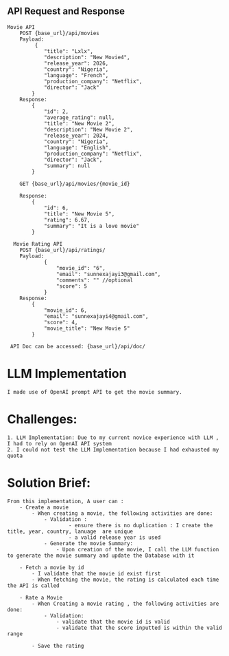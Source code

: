 
## API Request and Response

    Movie API
        POST {base_url}/api/movies
        Payload: 
             {
                "title": "Lxlx",
                "description": "New Movie4",
                "release_year": 2026,
                "country": "Nigeria",
                "language": "French",
                "production_company": "Netflix",
                "director": "Jack"
            }
        Response:
            {
                "id": 2,
                "average_rating": null,
                "title": "New Movie 2",
                "description": "New Movie 2",
                "release_year": 2024,
                "country": "Nigeria",
                "language": "English",
                "production_company": "Netflix",
                "director": "Jack",
                "summary": null
            }

        GET {base_url}/api/movies/{movie_id}
        
        Response:
            {
                "id": 6,
                "title": "New Movie 5",
                "rating": 6.67,
                "summary": "It is a love movie"
            }
        
      Movie Rating API
        POST {base_url}/api/ratings/
        Payload: 
                {
                    "movie_id": "6",
                    "email": "sunnexajayi3@gmail.com",
                    "comments": "" //optional
                    "score": 5
                }
        Response:
            {
                "movie_id": 6,
                "email": "sunnexajayi4@gmail.com",
                "score": 4,
                "movie_title": "New Movie 5"
            }
    
     API Doc can be accessed: {base_url}/api/doc/


# LLM Implementation
    I made use of OpenAI prompt API to get the movie summary.


# Challenges:
    1. LLM Implementation: Due to my current novice experience with LLM , I had to rely on OpenAI API system
    2. I could not test the LLM Implementation because I had exhausted my  quota


# Solution Brief:
    From this implementation, A user can :
        - Create a movie
            - When creating a movie, the following activities are done:
                - Validation : 
                        - ensure there is no duplication : I create the title, year, country, lanuage  are unique 
                        - a valid release year is used
                - Generate the movie Summary:
                    - Upon creation of the movie, I call the LLM function to generate the movie summary and update the Database with it

        - Fetch a movie by id
            - I validate that the movie id exist first
            - When fetching the movie, the rating is calculated each time the API is called

        - Rate a Movie
            - When Creating a movie rating , the following activities are done:
                - Validation:
                    - validate that the movie id is valid
                    - validate that the score inputted is within the valid range 
                
            - Save the rating